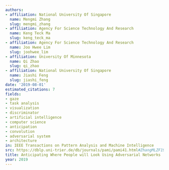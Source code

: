 ```yaml
---
authors:
- affiliation: National University Of Singapore
  name: Mengmi Zhang
  slug: mengmi_zhang
- affiliation: Agency For Science Technology And Research
  name: Keng Teck Ma
  slug: keng_teck_ma
- affiliation: Agency For Science Technology And Research
  name: Joo Hwee Lim
  slug: joohwee_lim
- affiliation: University Of Minnesota
  name: Qi Zhao
  slug: qi_zhao
- affiliation: National University Of Singapore
  name: Jiashi Feng
  slug: jiashi_feng
date: '2019-08-01'
estimated_citations: 7
fields:
- gaze
- task analysis
- visualization
- discriminator
- artificial intelligence
- computer science
- anticipation
- convolution
- adversarial system
- architecture
in: IEEE Transactions on Pattern Analysis and Machine Intelligence
src: https://dblp.uni-trier.de/db/journals/pami/pami41.html#ZhangMLZF19
title: Anticipating Where People will Look Using Adversarial Networks
year: 2019
---
```

